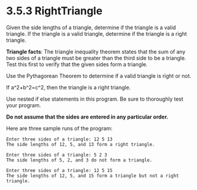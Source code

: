 # 3.5.3 RightTriangle
Given the side lengths of a triangle, determine if the triangle is a valid triangle. If the triangle is a valid triangle, determine if the triangle is a right triangle.

<b>Triangle facts</b>: The triangle inequality theorem states that the sum of any two sides of a triangle must be greater than the third side to be a triangle. Test this first to verify that the given sides form a triangle.

Use the Pythagorean Theorem to determine if a valid triangle is right or not.

If a^2+b^2=c^2, then the triangle is a right triangle.

Use nested if else statements in this program. Be sure to thoroughly test your program.

<b>Do not assume that the sides are entered in any particular order.</b>

Here are three sample runs of the program:
```
Enter three sides of a triangle: 12 5 13
The side lengths of 12, 5, and 13 form a right triangle.

Enter three sides of a triangle: 5 2 3
The side lengths of 5, 2, and 3 do not form a triangle.

Enter three sides of a triangle: 12 5 15
The side lengths of 12, 5, and 15 form a triangle but not a right triangle.
```